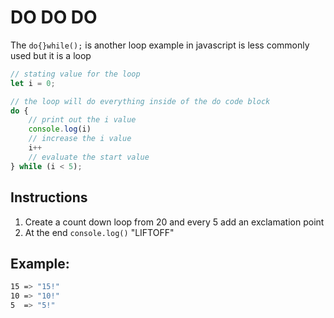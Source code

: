 # DO DO DO

The `do{}while();` is another loop example in javascript is less commonly used but it is a loop

```javascript
// stating value for the loop
let i = 0;

// the loop will do everything inside of the do code block
do {
    // print out the i value
    console.log(i)
    // increase the i value
    i++
    // evaluate the start value
} while (i < 5);
```

## Instructions

1. Create a count down loop from 20 and every 5 add an exclamation point
1. At the end `console.log()` "LIFTOFF"

## Example:
```sh
15 => "15!"
10 => "10!"
5  => "5!"
```